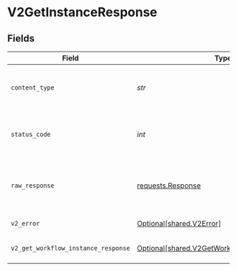 # V2GetInstanceResponse


## Fields

| Field                                                                                                  | Type                                                                                                   | Required                                                                                               | Description                                                                                            |
| ------------------------------------------------------------------------------------------------------ | ------------------------------------------------------------------------------------------------------ | ------------------------------------------------------------------------------------------------------ | ------------------------------------------------------------------------------------------------------ |
| `content_type`                                                                                         | *str*                                                                                                  | :heavy_check_mark:                                                                                     | HTTP response content type for this operation                                                          |
| `status_code`                                                                                          | *int*                                                                                                  | :heavy_check_mark:                                                                                     | HTTP response status code for this operation                                                           |
| `raw_response`                                                                                         | [requests.Response](https://requests.readthedocs.io/en/latest/api/#requests.Response)                  | :heavy_minus_sign:                                                                                     | Raw HTTP response; suitable for custom response parsing                                                |
| `v2_error`                                                                                             | [Optional[shared.V2Error]](../../models/shared/v2error.md)                                             | :heavy_minus_sign:                                                                                     | General error                                                                                          |
| `v2_get_workflow_instance_response`                                                                    | [Optional[shared.V2GetWorkflowInstanceResponse]](../../models/shared/v2getworkflowinstanceresponse.md) | :heavy_minus_sign:                                                                                     | The workflow instance                                                                                  |